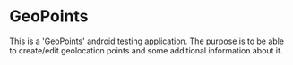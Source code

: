 GeoPoints
=========

This is a 'GeoPoints' android testing application.
The purpose is to be able to create/edit geolocation
points and some additional information about it.


